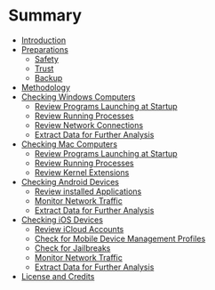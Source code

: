 # Summary

* [Introduction](README.md)
* [Preparations](preparations.md)
  * [Safety](safety.md)
  * [Trust](trust.md)
  * [Backup](backup.md)
* [Methodology](methodology.md)
* [Checking Windows Computers](windows.md)
  * [Review Programs Launching at Startup](windows/autoruns.md)
  * [Review Running Processes](windows/processes.md)
  * [Review Network Connections](windows/network.md)
  * [Extract Data for Further Analysis](windows/extract.md)
* [Checking Mac Computers](mac.md)
  * [Review Programs Launching at Startup]()
  * [Review Running Processes]()
  * [Review Kernel Extensions]()
* [Checking Android Devices](android.md)
  * [Review installed Applications]()
  * [Monitor Network Traffic]()
  * [Extract Data for Further Analysis](android/extract.md)
* [Checking iOS Devices](ios.md)
  * [Review iCloud Accounts](ios/icloud.md)
  * [Check for Mobile Device Management Profiles](ios/mdm.md)
  * [Check for Jailbreaks](ios/jailbreaks.md)
  * [Monitor Network Traffic]()
  * [Extract Data for Further Analysis](ios/extract.md)
* [License and Credits](license-credits.md)
